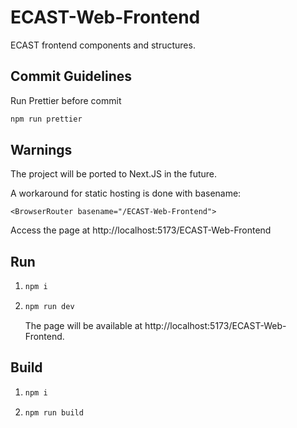 # ECAST-Web-Frontend
ECAST frontend components and structures.

## Commit Guidelines
Run Prettier before commit
```bash
npm run prettier
``` 

## Warnings
The project will be ported to Next.JS in the future.

A workaround for static hosting is done with basename:
 ```tsx
<BrowserRouter basename="/ECAST-Web-Frontend">
```
Access the page at http://localhost:5173/ECAST-Web-Frontend


## Run
1. ```bash
   npm i
   ```

2. ```bash
   npm run dev
   ```
   The page will be available at http://localhost:5173/ECAST-Web-Frontend.

## Build
1. ```bash
   npm i
   ```
2. ```bash
   npm run build
   ```
